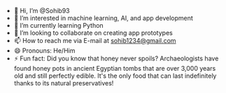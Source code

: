 - 👋 Hi, I’m @Sohib93
- 👀 I’m interested in machine learning, AI, and app development 
- 🌱 I’m currently learning Python
- 💞️ I’m looking to collaborate on creating app prototypes
- 📫 How to reach me via E-mail at sohib1234@gmail.com
- 😄 Pronouns: He/Him
- ⚡ Fun fact: Did you know that honey never spoils? Archaeologists have found honey pots in ancient Egyptian tombs that are over 3,000 years old and still perfectly edible. 
      It's the only food that can last indefinitely thanks to its natural preservatives!

<!---
Sohib93/Sohib93 is a ✨ special ✨ repository because its `README.md` (this file) appears on your GitHub profile.
You can click the Preview link to take a look at your changes.
--->
